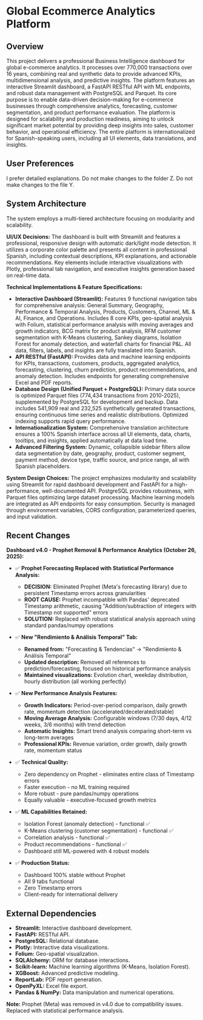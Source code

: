 # Global Ecommerce Analytics Platform

## Overview
This project delivers a professional Business Intelligence dashboard for global e-commerce analytics. It processes over 770,000 transactions over 16 years, combining real and synthetic data to provide advanced KPIs, multidimensional analysis, and predictive insights. The platform features an interactive Streamlit dashboard, a FastAPI RESTful API with ML endpoints, and robust data management with PostgreSQL and Parquet. Its core purpose is to enable data-driven decision-making for e-commerce businesses through comprehensive analytics, forecasting, customer segmentation, and product performance evaluation. The platform is designed for scalability and production readiness, aiming to unlock significant market potential by providing deep insights into sales, customer behavior, and operational efficiency. The entire platform is internationalized for Spanish-speaking users, including all UI elements, data translations, and insights.

## User Preferences
I prefer detailed explanations. Do not make changes to the folder Z. Do not make changes to the file Y.

## System Architecture
The system employs a multi-tiered architecture focusing on modularity and scalability.

**UI/UX Decisions:**
The dashboard is built with Streamlit and features a professional, responsive design with automatic dark/light mode detection. It utilizes a corporate color palette and presents all content in professional Spanish, including contextual descriptions, KPI explanations, and actionable recommendations. Key elements include interactive visualizations with Plotly, professional tab navigation, and executive insights generation based on real-time data.

**Technical Implementations & Feature Specifications:**

*   **Interactive Dashboard (Streamlit):** Features 9 functional navigation tabs for comprehensive analysis: General Summary, Geography, Performance & Temporal Analysis, Products, Customers, Channel, ML & AI, Finance, and Operations. Includes 8 core KPIs, geo-spatial analysis with Folium, statistical performance analysis with moving averages and growth indicators, BCG matrix for product analysis, RFM customer segmentation with K-Means clustering, Sankey diagrams, Isolation Forest for anomaly detection, and waterfall charts for financial P&L. All data, filters, labels, and insights are fully translated into Spanish.
*   **API RESTful (FastAPI):** Provides data and machine learning endpoints for KPIs, transactions, customers, products, aggregated analytics, forecasting, clustering, churn prediction, product recommendations, and anomaly detection. Includes endpoints for generating comprehensive Excel and PDF reports.
*   **Database Design (Unified Parquet + PostgreSQL):** Primary data source is optimized Parquet files (774,434 transactions from 2010-2025), supplemented by PostgreSQL for development and backup. Data includes 541,909 real and 232,525 synthetically generated transactions, ensuring continuous time series and realistic distributions. Optimized indexing supports rapid query performance.
*   **Internationalization System:** Comprehensive translation architecture ensures a 100% Spanish interface across all UI elements, data, charts, tooltips, and insights, applied automatically at data load time.
*   **Advanced Filtering System:** Dynamic, collapsible sidebar filters allow data segmentation by date, geography, product, customer segment, payment method, device type, traffic source, and price range, all with Spanish placeholders.

**System Design Choices:**
The project emphasizes modularity and scalability using Streamlit for rapid dashboard development and FastAPI for a high-performance, well-documented API. PostgreSQL provides robustness, with Parquet files optimizing large dataset processing. Machine learning models are integrated as API endpoints for easy consumption. Security is managed through environment variables, CORS configuration, parameterized queries, and input validation.

## Recent Changes

**Dashboard v4.0 - Prophet Removal & Performance Analytics (October 26, 2025):**

- ✅ **Prophet Forecasting Replaced with Statistical Performance Analysis:**
  - **DECISION:** Eliminated Prophet (Meta's forecasting library) due to persistent Timestamp errors across granularities
  - **ROOT CAUSE:** Prophet incompatible with Pandas' deprecated Timestamp arithmetic, causing "Addition/subtraction of integers with Timestamp not supported" errors
  - **SOLUTION:** Replaced with robust statistical analysis approach using standard pandas/numpy operations
  
- ✅ **New "Rendimiento & Análisis Temporal" Tab:**
  - **Renamed from:** "Forecasting & Tendencias" → "Rendimiento & Análisis Temporal"
  - **Updated description:** Removed all references to prediction/forecasting, focused on historical performance analysis
  - **Maintained visualizations:** Evolution chart, weekday distribution, hourly distribution (all working perfectly)
  
- ✅ **New Performance Analysis Features:**
  - **Growth Indicators:** Period-over-period comparison, daily growth rate, momentum detection (accelerated/decelerated/stable)
  - **Moving Average Analysis:** Configurable windows (7/30 days, 4/12 weeks, 3/6 months) with trend detection
  - **Automatic Insights:** Smart trend analysis comparing short-term vs long-term averages
  - **Professional KPIs:** Revenue variation, order growth, daily growth rate, momentum status
  
- ✅ **Technical Quality:**
  - Zero dependency on Prophet - eliminates entire class of Timestamp errors
  - Faster execution - no ML training required
  - More robust - pure pandas/numpy operations
  - Equally valuable - executive-focused growth metrics
  
- ✅ **ML Capabilities Retained:**
  - Isolation Forest (anomaly detection) - functional ✅
  - K-Means clustering (customer segmentation) - functional ✅
  - Correlation analysis - functional ✅
  - Product recommendations - functional ✅
  - Dashboard still ML-powered with 4 robust models

- ✅ **Production Status:**
  - Dashboard 100% stable without Prophet
  - All 9 tabs functional
  - Zero Timestamp errors
  - Client-ready for international delivery

## External Dependencies
*   **Streamlit:** Interactive dashboard development.
*   **FastAPI:** RESTful API.
*   **PostgreSQL:** Relational database.
*   **Plotly:** Interactive data visualizations.
*   **Folium:** Geo-spatial visualization.
*   **SQLAlchemy:** ORM for database interactions.
*   **Scikit-learn:** Machine learning algorithms (K-Means, Isolation Forest).
*   **XGBoost:** Advanced predictive modeling.
*   **ReportLab:** PDF report generation.
*   **OpenPyXL:** Excel file export.
*   **Pandas & NumPy:** Data manipulation and numerical operations.

**Note:** Prophet (Meta) was removed in v4.0 due to compatibility issues. Replaced with statistical performance analysis.